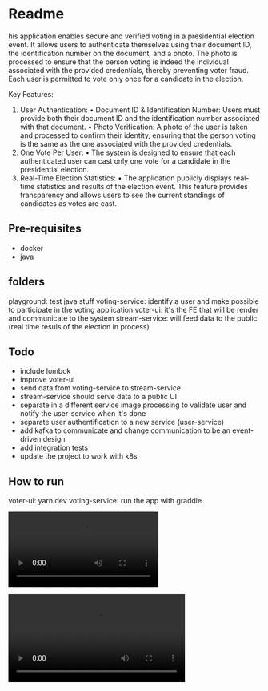 # Readme

his application enables secure and verified voting in a presidential election event. It allows users to authenticate themselves using their document ID, the identification number on the document, and a photo. The photo is processed to ensure that the person voting is indeed the individual associated with the provided credentials, thereby preventing voter fraud. Each user is permitted to vote only once for a candidate in the election.

Key Features:

1. User Authentication:
   • Document ID & Identification Number: Users must provide both their document ID and the identification number associated with that document.
   • Photo Verification: A photo of the user is taken and processed to confirm their identity, ensuring that the person voting is the same as the one associated with the provided credentials.
2. One Vote Per User:
   • The system is designed to ensure that each authenticated user can cast only one vote for a candidate in the presidential election.
3. Real-Time Election Statistics:
   • The application publicly displays real-time statistics and results of the election event. This feature provides transparency and allows users to see the current standings of candidates as votes are cast.

## Pre-requisites

- docker
- java

## folders

playground: test java stuff
voting-service: identify a user and make possible to participate in the voting application
voter-ui: it's the FE that will be render and communicate to the system
stream-service: will feed data to the public (real time resuls of the election in process)

## Todo

- include lombok
- improve voter-ui
- send data from voting-service to stream-service
- stream-service should serve data to a public UI
- separate in a different service image processing to validate user and notify the user-service when it's done
- separate user authentification to a new service (user-service)
- add kafka to communicate and change communication to be an event-driven design
- add integration tests
- update the project to work with k8s

## How to run

voter-ui: yarn dev
voting-service: run the app with graddle

![](/resources/demo1.mov)

<video style="width:70%" controls src="resources/demo1.mov"></video>
